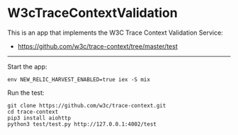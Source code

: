 # W3cTraceContextValidation

This is an app that implements the W3C Trace Context Validation Service:

* https://github.com/w3c/trace-context/tree/master/test

-----

Start the app:

```
env NEW_RELIC_HARVEST_ENABLED=true iex -S mix
```

Run the test:

```
git clone https://github.com/w3c/trace-context.git
cd trace-context
pip3 install aiohttp
python3 test/test.py http://127.0.0.1:4002/test
```
